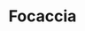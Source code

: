 ---
layout: recette
categories: [recettes]
hidden: true
lang: fr
title: Focaccia
type: boulangerie
withYeast: true
ingredients: 
  - nom: eau
    qte: 200
    unite: mL
  - nom: levure sèche
    qte: 7
    unite: gr
  - nom: huile d'olive
    qte: 15
    unite: gr
  - nom: farine à pain
    qte: 300
    unite: gr
  - nom: sel
    qte: 4
    unite: gr
  - nom: fleur de sel
etapes:
  - label: Pétrissage
    details:
      - Dans le récipient de la machine à pain, verser le mélange eau-levure
      - Ajouter l'huile
      - Ajouter la farine
      - Ajouter le sel
      - (Optionnel) Ajouter des herbes aromatiques
      - Lancer le programme "pétrissage seulement" (sans cuisson, 1h30 avec levée)
  - label: Façonnage
    details:
      - Saupoudrer de la semoule fine sur une plaque de cuisson
      - Déposer le pâton sur la plaque
      - L'aplatir un peu et verser un peu d'huile d'olive
      - Avec les doigts, partir du centre et étaler petit à petit la pâte
      - Verser un peu d'huile dans les trous 
      - (Optionnel) Ajouter des ingrédients (olives, tomates séchées, chorizo, ...)
      - Laisser reposer 45 minutes
cuissonMinutes: 20
cuisson: 
  - Saupoudrer de fleur de sel
  - Cuire 20 minutes à 220°C
  - Laisser refroidir sur une grille 10 minutes
variantes:
  - label: beurre d'ail à brosser à la sortie du four
    todo: false
  - label: pesto et proscuitto
    todo: false
  - label: olives et herbes
    todo: false
  - label: feta et herbes
    todo: false
  - label: olives et ail
    todo: false
  - label: tomates cerises et olives
    todo: false
  - label: fromage de chèvre et herbes
    todo: false
  - label: mozzarella et basilic
    todo: false
---